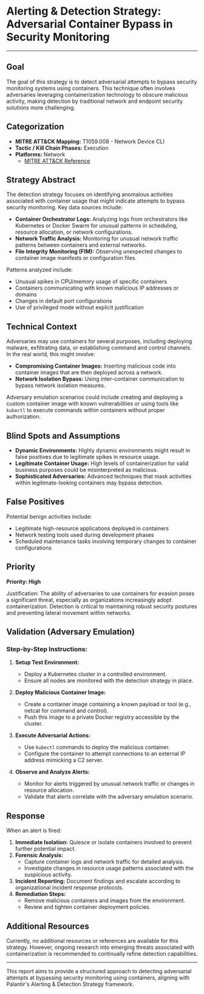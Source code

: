 # Alerting & Detection Strategy: Adversarial Container Bypass in Security Monitoring

---

## Goal
The goal of this strategy is to detect adversarial attempts to bypass security monitoring systems using containers. This technique often involves adversaries leveraging containerization technology to obscure malicious activity, making detection by traditional network and endpoint security solutions more challenging.

## Categorization

- **MITRE ATT&CK Mapping:** T1059.008 - Network Device CLI
- **Tactic / Kill Chain Phases:** Execution
- **Platforms:** Network
  - [MITRE ATT&CK Reference](https://attack.mitre.org/techniques/T1059/008)

## Strategy Abstract

The detection strategy focuses on identifying anomalous activities associated with container usage that might indicate attempts to bypass security monitoring. Key data sources include:

- **Container Orchestrator Logs:** Analyzing logs from orchestrators like Kubernetes or Docker Swarm for unusual patterns in scheduling, resource allocation, or network configurations.
- **Network Traffic Analysis:** Monitoring for unusual network traffic patterns between containers and external networks.
- **File Integrity Monitoring (FIM):** Observing unexpected changes to container image manifests or configuration files.

Patterns analyzed include:

- Unusual spikes in CPU/memory usage of specific containers
- Containers communicating with known malicious IP addresses or domains
- Changes in default port configurations
- Use of privileged mode without explicit justification

## Technical Context

Adversaries may use containers for several purposes, including deploying malware, exfiltrating data, or establishing command and control channels. In the real world, this might involve:

- **Compromising Container Images:** Inserting malicious code into container images that are then deployed across a network.
- **Network Isolation Bypass:** Using inter-container communication to bypass network isolation measures.

Adversary emulation scenarios could include creating and deploying a custom container image with known vulnerabilities or using tools like `kubectl` to execute commands within containers without proper authorization.

## Blind Spots and Assumptions

- **Dynamic Environments:** Highly dynamic environments might result in false positives due to legitimate spikes in resource usage.
- **Legitimate Container Usage:** High levels of containerization for valid business purposes could be misinterpreted as malicious.
- **Sophisticated Adversaries:** Advanced techniques that mask activities within legitimate-looking containers may bypass detection.

## False Positives

Potential benign activities include:

- Legitimate high-resource applications deployed in containers
- Network testing tools used during development phases
- Scheduled maintenance tasks involving temporary changes to container configurations

## Priority

**Priority: High**

Justification:
The ability of adversaries to use containers for evasion poses a significant threat, especially as organizations increasingly adopt containerization. Detection is critical to maintaining robust security postures and preventing lateral movement within networks.

## Validation (Adversary Emulation)

### Step-by-Step Instructions:

1. **Setup Test Environment:**
   - Deploy a Kubernetes cluster in a controlled environment.
   - Ensure all nodes are monitored with the detection strategy in place.

2. **Deploy Malicious Container Image:**
   - Create a container image containing a known payload or tool (e.g., netcat for command and control).
   - Push this image to a private Docker registry accessible by the cluster.

3. **Execute Adversarial Actions:**
   - Use `kubectl` commands to deploy the malicious container.
   - Configure the container to attempt connections to an external IP address mimicking a C2 server.

4. **Observe and Analyze Alerts:**
   - Monitor for alerts triggered by unusual network traffic or changes in resource allocation.
   - Validate that alerts correlate with the adversary emulation scenario.

## Response

When an alert is fired:

1. **Immediate Isolation:** Quiesce or isolate containers involved to prevent further potential impact.
2. **Forensic Analysis:**
   - Capture container logs and network traffic for detailed analysis.
   - Investigate changes in resource usage patterns associated with the suspicious activity.
3. **Incident Reporting:** Document findings and escalate according to organizational incident response protocols.
4. **Remediation Steps:**
   - Remove malicious containers and images from the environment.
   - Review and tighten container deployment policies.

## Additional Resources

Currently, no additional resources or references are available for this strategy. However, ongoing research into emerging threats associated with containerization is recommended to continually refine detection capabilities.

---

This report aims to provide a structured approach to detecting adversarial attempts at bypassing security monitoring using containers, aligning with Palantir's Alerting & Detection Strategy framework.